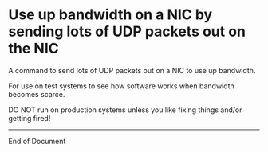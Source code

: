 # Use up bandwidth on a NIC by sending lots of UDP packets out on the NIC

A command to send lots of UDP packets out on a NIC to use up bandwidth.

For use on test systems to see how software works when bandwidth becomes scarce.

DO NOT run on production systems unless you like fixing things and/or getting fired!



---------------
End of Document
